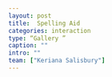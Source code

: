 ```yaml
---
layout: post
title:  Spelling Aid
categories: interaction
type: “Gallery ”
caption: ""
intro: ""
team: ["Keriana Salisbury"]
---
```

